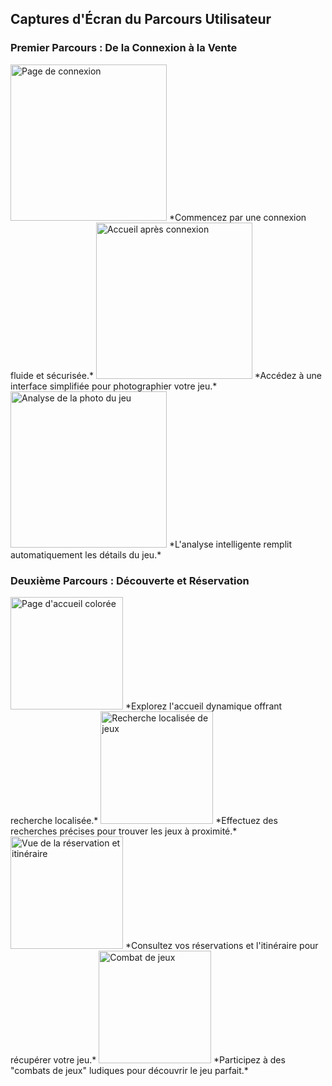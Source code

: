 ## Captures d'Écran du Parcours Utilisateur

### Premier Parcours : De la Connexion à la Vente

<img src="https://res.cloudinary.com/dgmantli3/image/upload/v1712592412/SecondRound/Connection.png" alt="Page de connexion" width="250"/>
*Commencez par une connexion fluide et sécurisée.*
<img src="https://res.cloudinary.com/dgmantli3/image/upload/v1712592410/SecondRound/LandingCust.png" alt="Accueil après connexion" width="250"/>
*Accédez à une interface simplifiée pour photographier votre jeu.*
<img src="https://res.cloudinary.com/dgmantli3/image/upload/v1712592408/SecondRound/Output%20GPT.png" alt="Analyse de la photo du jeu" width="250"/>
*L'analyse intelligente remplit automatiquement les détails du jeu.*

### Deuxième Parcours : Découverte et Réservation

<img src="https://res.cloudinary.com/dgmantli3/image/upload/v1712592410/SecondRound/Pageclient.png" alt="Page d'accueil colorée" width="180"/>
*Explorez l'accueil dynamique offrant recherche localisée.*
<img src="https://res.cloudinary.com/dgmantli3/image/upload/v1712592417/SecondRound/Recherche.png" alt="Recherche localisée de jeux" width="180"/>
*Effectuez des recherches précises pour trouver les jeux à proximité.*
<img src="https://res.cloudinary.com/dgmantli3/image/upload/v1712592413/SecondRound/Aller.png" alt="Vue de la réservation et itinéraire" width="180"/>
*Consultez vos réservations et l'itinéraire pour récupérer votre jeu.*
<img src="https://res.cloudinary.com/dgmantli3/image/upload/v1712592416/SecondRound/Combat.png" alt="Combat de jeux" width="180"/>
*Participez à des "combats de jeux" ludiques pour découvrir le jeu parfait.*
